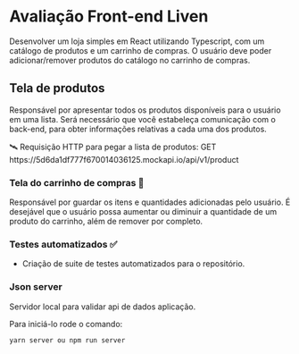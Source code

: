 # Avaliação Front-end Liven

Desenvolver um loja simples em React utilizando Typescript, com um catálogo de produtos e um carrinho de compras. O usuário deve poder adicionar/remover produtos do catálogo no carrinho de compras.

## Tela de produtos

Responsável por apresentar todos os produtos disponíveis para o usuário em uma lista. Será necessário que você estabeleça comunicação com o back-end, para obter informações relativas a cada uma dos produtos. 

<aside>
🛰️ Requisição HTTP para pegar a lista de produtos:
GET https://5d6da1df777f670014036125.mockapi.io/api/v1/product

</aside>

### Tela do carrinho de compras 🛒

Responsável por guardar os itens e quantidades adicionadas pelo usuário. É desejável que o usuário possa aumentar ou diminuir a quantidade de um produto do carrinho, além de remover por completo.

### Testes automatizados ✅

- Criação de suite de testes automatizados para o repositório.

### Json server
Servidor local para validar api de dados aplicação.

Para iniciá-lo rode o comando:

`
yarn server ou npm run server
`